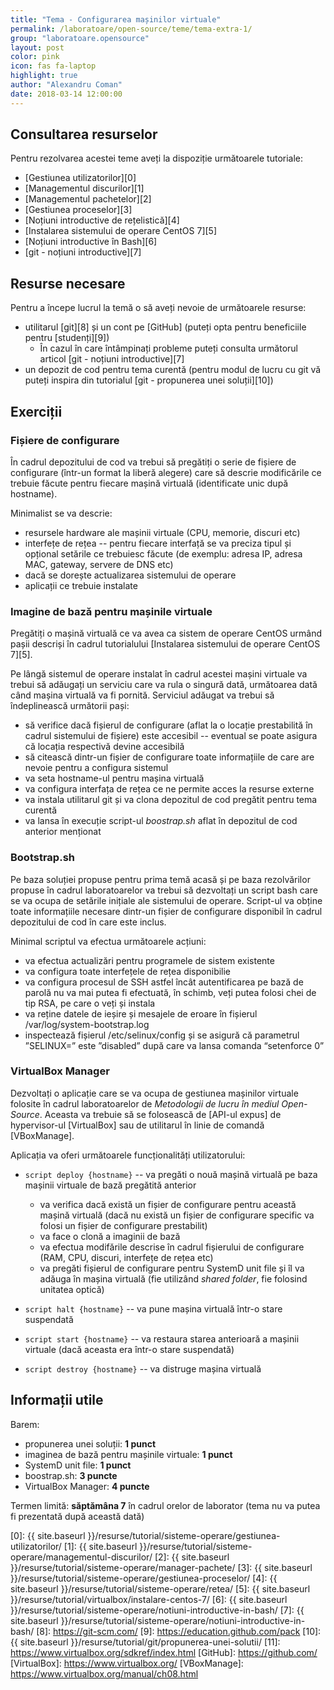 ```yaml
---
title: "Tema - Configurarea mașinilor virtuale"
permalink: /laboratoare/open-source/teme/tema-extra-1/
group: "laboratoare.opensource"
layout: post
color: pink
icon: fas fa-laptop
highlight: true
author: "Alexandru Coman"
date: 2018-03-14 12:00:00
---
```


## Consultarea resurselor

Pentru rezolvarea acestei teme aveți la dispoziție următoarele tutoriale:
- [Gestiunea utilizatorilor][0]
- [Managementul discurilor][1]
- [Managementul pachetelor][2]
- [Gestiunea proceselor][3]
- [Noțiuni introductive de rețelistică][4]
- [Instalarea sistemului de operare CentOS 7][5]
- [Noțiuni introductive în Bash][6]
- [git - noțiuni introductive][7]

## Resurse necesare

Pentru a începe lucrul la temă o să aveți nevoie de următoarele resurse:
 - utilitarul [git][8] și un cont pe [GitHub] (puteți opta pentru beneficiile pentru [studenți][9])
    - În cazul în care întâmpinați probleme puteți consulta următorul articol [git - noțiuni introductive][7]
 - un depozit de cod pentru tema curentă (pentru modul de lucru cu git vă puteți inspira din tutorialul [git - propunerea unei soluții][10])

## Exerciții

### Fișiere de configurare

În cadrul depozitului de cod va trebui să pregătiți o serie de fișiere de configurare (într-un format la liberă alegere) care să descrie modificările ce trebuie făcute pentru fiecare mașină virtuală (identificate unic după hostname).

Minimalist se va descrie:

- resursele hardware ale mașinii virtuale (CPU, memorie, discuri etc)
- interfețe de rețea -- pentru fiecare interfață se va preciza tipul și opțional setările ce trebuiesc făcute (de exemplu: adresa IP, adresa MAC, gateway, servere de DNS etc)
- dacă se dorește actualizarea sistemului de operare
- aplicații ce trebuie instalate

### Imagine de bază pentru mașinile virtuale

Pregătiți o mașină virtuală ce va avea ca sistem de operare CentOS urmând pașii descriși în cadrul tutorialului [Instalarea sistemului de operare CentOS 7][5].

Pe lângă sistemul de operare instalat în cadrul acestei mașini virtuale va trebui să adăugați un serviciu care va rula o singură dată, următoarea dată când mașina virtuală va fi pornită.
Serviciul adăugat va trebui să îndeplinească următorii pași:
 - să verifice dacă fișierul de configurare (aflat la o locație prestabilită în cadrul sistemului de fișiere) este accesibil -- eventual se poate asigura că locația respectivă devine accesibilă
 - să citească dintr-un fișier de configurare toate informațiile de care are nevoie pentru a configura sistemul
 - va seta hostname-ul pentru mașina virtuală
 - va configura interfața de rețea ce ne permite acces la resurse externe
 - va instala utilitarul git și va clona depozitul de cod pregătit pentru tema curentă
 - va lansa în execuție script-ul *boostrap.sh* aflat în depozitul de cod anterior menționat 

### Bootstrap.sh

Pe baza soluției propuse pentru prima temă acasă și pe baza rezolvărilor propuse în cadrul laboratoarelor va trebui să dezvoltați un script bash care se va ocupa de setările inițiale ale sistemului de operare. Script-ul va obține toate informațiile necesare dintr-un fișier de configurare disponibil în cadrul depozitului de cod în care este inclus.

Minimal scriptul va efectua următoarele acțiuni:

- va efectua actualizări pentru programele de sistem existente
- va configura toate interfețele de rețea disponibilie
- va configura procesul de SSH astfel încât autentificarea pe bază de parolă nu va mai putea fi efectuată, în schimb, veți putea folosi chei de tip RSA, pe care o veți și instala
- va reține datele de ieșire și mesajele de eroare în fișierul /var/log/system-bootstrap.log
- inspectează fișierul /etc/selinux/config și se asigură că parametrul ”SELINUX=” este ”disabled” după care va lansa comanda “setenforce 0”

### VirtualBox Manager

Dezvoltați o aplicație care se va ocupa de gestiunea mașinilor virtuale folosite în cadrul laboratoarelor de *Metodologii de lucru în mediul Open-Source*. Aceasta va trebuie să se folosească de [API-ul expus] de hypervisor-ul [VirtualBox] sau de utilitarul în linie de comandă [VBoxManage].

Aplicația va oferi următoarele funcționalități utilizatorului:

 - `script deploy {hostname}` -- va pregăti o nouă mașină virtuală pe baza mașinii virtuale de bază pregătită anterior
    - va verifica dacă există un fișier de configurare pentru această mașină virtuală (dacă nu există un fișier de configurare specific va folosi un fișier de configurare prestabilit)
    - va face o clonă a imaginii de bază
    - va efectua modifările descrise în cadrul fișierului de configurare (RAM, CPU, discuri, interfețe de rețea etc)
    - va pregăti fișierul de configurare pentru SystemD unit file și îl va adăuga în mașina virtuală (fie utilizând *shared folder*, fie folosind unitatea optică)

 - `script halt {hostname}` -- va pune mașina virtuală într-o stare suspendată
 - `script start {hostname}` -- va restaura starea anterioară a mașinii virtuale (dacă aceasta era într-o stare suspendată)
 - `script destroy {hostname}` -- va distruge mașina virtuală

## Informații utile

Barem:
- propunerea unei soluții: **1 punct**
- imaginea de bază pentru mașinile virtuale: **1 punct**
- SystemD unit file: **1 punct**
- boostrap.sh: **3 puncte**
- VirtualBox Manager: **4 puncte**

Termen limită: **săptămâna 7** în cadrul orelor de laborator (tema nu va putea fi prezentată după această dată)

[0]: {{ site.baseurl }}/resurse/tutorial/sisteme-operare/gestiunea-utilizatorilor/
[1]: {{ site.baseurl }}/resurse/tutorial/sisteme-operare/managementul-discurilor/
[2]: {{ site.baseurl }}/resurse/tutorial/sisteme-operare/manager-pachete/
[3]: {{ site.baseurl }}/resurse/tutorial/sisteme-operare/gestiunea-proceselor/
[4]: {{ site.baseurl }}/resurse/tutorial/sisteme-operare/retea/
[5]: {{ site.baseurl }}/resurse/tutorial/virtualbox/instalare-centos-7/
[6]: {{ site.baseurl }}/resurse/tutorial/sisteme-operare/notiuni-introductive-in-bash/
[7]: {{ site.baseurl }}/resurse/tutorial/sisteme-operare/notiuni-introductive-in-bash/
[8]: https://git-scm.com/
[9]: https://education.github.com/pack
[10]: {{ site.baseurl }}/resurse/tutorial/git/propunerea-unei-solutii/
[11]: https://www.virtualbox.org/sdkref/index.html
[GitHub]: https://github.com/
[VirtualBox]: https://www.virtualbox.org/
[VBoxManage]: https://www.virtualbox.org/manual/ch08.html
